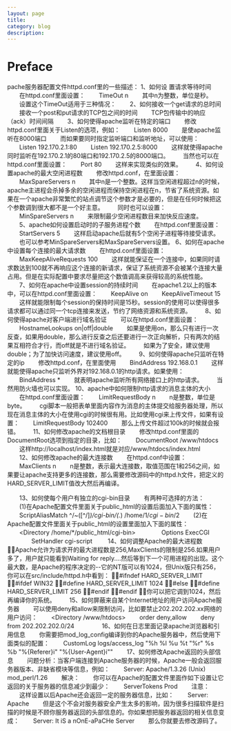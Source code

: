 ```yaml
---
layout: page
title:	
category: blog
description: 
---
```

# Preface
pache服务器配置文件httpd.conf里的一些描述： 
1、如何设 置请求等待时间 
　　在httpd.conf里面设置： 
　　TimeOut n 
　　其中n为整数，单位是秒。 
　　设置这个TimeOut适用于三种情况： 
　　2、如何接收一个get请求的总时间 
　　接收一个post和put请求的TCP包之间的时间 
　　TCP包传输中的响应（ack）时间间隔 
　　3、如何使得apache监听在特定的端口 
　　修改httpd.conf里面关于Listen的选项，例如： 
　　Listen 8000 
　　是使apache监听在8000端口 
　　而如果要同时指定监听端口和监听地址，可以使用： 
　　Listen 192.170.2.1:80 
　　Listen 192.170.2.5:8000 
　　这样就使得apache同时监听在192.170.2.1的80端口和192.170.2.5的8000端口。 
　　当然也可以在httpd.conf里面设置： 
　　Port 80 
　　这样来实现类似的效果。 
　　4、如何设置apache的最大空闲进程数 
　　修改httpd.conf，在里面设置： 
　　MaxSpareServers n 
　　其中n是一个整数。这样当空闲进程超过n的时候，apache主进程会杀掉多余的空闲进程而保持空闲进程在n，节省了系统资源。如果在一个apache非常繁忙的站点调节这个参数才是必要的，但是在任何时候把这个参数调到很大都不是一个好主意。 
　　同时也可以设置： 
　　MinSpareServers n 
　　来限制最少空闲进程数目来加快反应速度。 
　　5、apache如何设置启动时的子服务进程个数 
　　在httpd.conf里面设置： 
　　StartServers 5 
　　这样启动apache后就有5个空闲子进程等待接受请求。 
　　也可以参考MinSpareServers和MaxSpareServers设置。 
6、如何在apache中设置每个连接的最大请求数 
　　在httpd.conf里面设置： 
　　MaxKeepAliveRequests 100 
　　这样就能保证在一个连接中，如果同时请求数达到100就不再响应这个连接的新请求，保证了系统资源不会被某个连接大量占用。但是在实际配置中要求尽量把这个数值调高来获得较高的系统性能。 
　　7、如何在apache中设置session的持续时间 
　　在apache1.2以上的版本中，可以在httpd.conf里面设置： 
　　KeepAlive on 
　　KeepAliveTimeout 15 
　　这样就能限制每个session的保持时间是15秒。session的使用可以使得很多请求都可以通过同一个tcp连接来发送，节约了网络资源和系统资源。 
　　8、如何使得apache对客户端进行域名验证 
　　可以在httpd.conf里面设置： 
　　HostnameLookups on|off|double 
　　如果是使用on，那么只有进行一次反查，如果用double，那么进行反查之后还要进行一次正向解析，只有两次的结果互相符合才行，而off就是不进行域名验证。 
　　如果为了安全，建议使用double；为了加快访问速度，建议使用off。 
　　9、如何使得apache只监听在特定的ip 
　　修改httpd.conf，在里面使用 
　　BindAddress 192.168.0.1 
　　这样就能使得apache只监听外界对192.168.0.1的http请求。如果使用： 
　　BindAddress * 
　　就表明apache监听所有网络接口上的http请求。 
　　当然用防火墙也可以实现。 
10、apache中如何限制http请求的消息主体的大小 
　　在httpd.conf里面设置： 
　　LimitRequestBody n 
　　n是整数，单位是byte。 
　　cgi脚本一般把表单里面内容作为消息的主体提交给服务器处理，所以现在消息主体的大小在使用cgi的时候很有用。比如使用cgi来上传文件，如果有设置： 
　　LimitRequestBody 102400 
　　那么上传文件超过100k的时候就会报错。 
　　11、如何修改apache的文档根目录 
　　修改httpd.conf里面的DocumentRoot选项到指定的目录，比如： 
　　DocumentRoot /www/htdocs 
　　这样http://localhost/index.html就是对应/www/htdocs/index.html 
　　12、如何修改apache的最大连接数 
　　在httpd.conf中设置： 
　　MaxClients n 
　　n是整数，表示最大连接数，取值范围在1和256之间，如果要让apache支持更多的连接数，那么需要修改源码中的httpd.h文件，把定义的HARD_SERVER_LIMIT值改大然后再编译。 

　　13、如何使每个用户有独立的cgi-bin目录 
　　有两种可选择的方法： 
　　(1)在Apache配置文件里面关于public_html的设置后面加入下面的属性： 
　　ScriptAliasMatch ^/~([^/]*)/cgi-bin/(.*) /home/$1/cgi-bin/$2 
　　(2)在Apache配置文件里面关于public_html的设置里面加入下面的属性： 
　　<Directory /home/*/public_html/cgi-bin> 
　　　　Options ExecCGI 
　　　　SetHandler cgi-script 
　　</Directory> 
14、如何调整Apache的最大进程数 
Apache允许为请求开的最大进程数是256,MaxClients的限制是256.如果用户多了，用户就只能看到Waiting for reply....然后等到下一个可用进程的出现。这个最大数，是Apache的程序决定的--它的NT版可以有1024，但Unix版只有256，你可以在src/include/httpd.h中看到： 
	#ifndef HARD_SERVER_LIMIT 
	#ifdef WIN32 
	#define HARD_SERVER_LIMIT 1024 
	#else 
	#define HARD_SERVER_LIMIT 256 
	#endif 
	#endif 
	你可以把它调到1024，然后再编译你的系统。 
	　　15、如何屏蔽来自某个Internet地址的用户访问Apache服务器 
　　可以使用deny和allow来限制访问，比如要禁止202.202.202.xx网络的用户访问： 
　　<Directory /www/htdocs> 
　　order deny,allow 
　　deny from 202.202.202.0/24 
　　</Directory> 
　　16、如何在日志里面记录apache浏览器和引用信息 
　　你需要把mod_log_config编译到你的Apache服务器中，然后使用下面类似的配置： 
　　CustomLog logs/access_log "%h %l %u %t "%r" %s %b "%{Referer}i" "%{User-Agent}i"" 
　　17、如何修改Apache返回的头部信息 
　　问题分析：当客户端连接到Apache服务器的时候，Apache一般会返回服务器版本、非缺省模块等信息，例如： 
　　Server: Apache/1.3.26 (Unix) mod_perl/1.26 
　　解决： 
　　你可以在Apache的配置文件里面作如下设置让它返回的关于服务器的信息减少到最少： 
　　ServerTokens Prod 
　　注意： 
　　这样设置以后Apache还会返回一定的服务器信息，比如： 
　　Server: Apache 
　　但是这个不会对服务器安全产生太多的影响，因为很多扫描软件是扫描的时候是不顾你服务器返回的头部信息的。你如果想把服务器返回的相关信息变成： 
　　Server: It iS a nOnE-aPaCHe Server 
　　那么你就要去修改源码了。
